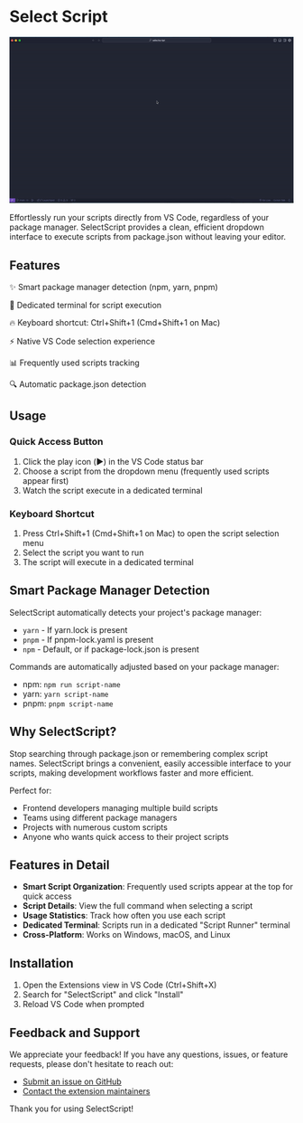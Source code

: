 # Select Script

![Intro GIF](https://github.com/pedrocarlos-ti/select-script/blob/main/intro.gif)

Effortlessly run your scripts directly from VS Code, regardless of your package manager. SelectScript provides a clean, efficient dropdown interface to execute scripts from package.json without leaving your editor.

## Features

✨ Smart package manager detection (npm, yarn, pnpm)

🎯 Dedicated terminal for script execution

🔥 Keyboard shortcut: Ctrl+Shift+1 (Cmd+Shift+1 on Mac)

⚡ Native VS Code selection experience

📊 Frequently used scripts tracking

🔍 Automatic package.json detection

## Usage

### Quick Access Button

1. Click the play icon (▶️) in the VS Code status bar
2. Choose a script from the dropdown menu (frequently used scripts appear first)
3. Watch the script execute in a dedicated terminal

### Keyboard Shortcut

1. Press Ctrl+Shift+1 (Cmd+Shift+1 on Mac) to open the script selection menu
2. Select the script you want to run
3. The script will execute in a dedicated terminal

## Smart Package Manager Detection

SelectScript automatically detects your project's package manager:

- `yarn` - If yarn.lock is present
- `pnpm` - If pnpm-lock.yaml is present
- `npm` - Default, or if package-lock.json is present

Commands are automatically adjusted based on your package manager:

- npm: `npm run script-name`
- yarn: `yarn script-name`
- pnpm: `pnpm script-name`

## Why SelectScript?

Stop searching through package.json or remembering complex script names. SelectScript brings a convenient, easily accessible interface to your scripts, making development workflows faster and more efficient.

Perfect for:

- Frontend developers managing multiple build scripts
- Teams using different package managers
- Projects with numerous custom scripts
- Anyone who wants quick access to their project scripts

## Features in Detail

- **Smart Script Organization**: Frequently used scripts appear at the top for quick access
- **Script Details**: View the full command when selecting a script
- **Usage Statistics**: Track how often you use each script
- **Dedicated Terminal**: Scripts run in a dedicated "Script Runner" terminal
- **Cross-Platform**: Works on Windows, macOS, and Linux

## Installation

1. Open the Extensions view in VS Code (Ctrl+Shift+X)
2. Search for "SelectScript" and click "Install"
3. Reload VS Code when prompted

## Feedback and Support

We appreciate your feedback! If you have any questions, issues, or feature requests, please don't hesitate to reach out:

- [Submit an issue on GitHub](https://github.com/pedrocarlos-ti/select-script/issues/new)
- [Contact the extension maintainers](mailto:pedrocarlos.ti@gmail.com)

Thank you for using SelectScript!
